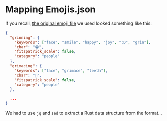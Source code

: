 # Mapping Emojis.json

If you recall, [the original emoji file][emoji.json] we used looked something like this:

[emoji.json]: https://github.com/muan/emojilib/blob/master/emojis.json

```json
{
  "grinning": {
    "keywords": ["face", "smile", "happy", "joy", ":D", "grin"],
    "char": "😀",
    "fitzpatrick_scale": false,
    "category": "people"
  },
  "grimacing": {
    "keywords": ["face", "grimace", "teeth"],
    "char": "😬",
    "fitzpatrick_scale": false,
    "category": "people"
  },

  ...
}
```

We had to use `jq` and `sed` to extract a Rust data structure from the format...
